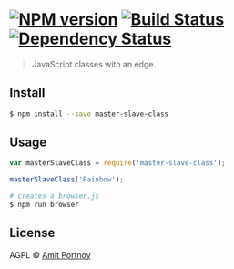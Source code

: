 #  [![NPM version][npm-image]][npm-url] [![Build Status][travis-image]][travis-url] [![Dependency Status][daviddm-image]][daviddm-url]

> JavaScript classes with an edge.


## Install

```sh
$ npm install --save master-slave-class
```


## Usage

```js
var masterSlaveClass = require('master-slave-class');

masterSlaveClass('Rainbow');
```

```sh
# creates a browser.js
$ npm run browser
```


## License

AGPL © [Amit Portnoy](https://github.com/amitport)

[npm-image]: https://img.shields.io/npm/v/master-slave-class.svg?style=flat
[npm-url]: https://npmjs.org/package/master-slave-class
[travis-image]: https://travis-ci.org/CardForest/master-slave-class.svg?branch=master
[travis-url]: https://travis-ci.org/CardForest/master-slave-class
[daviddm-image]: https://david-dm.org/CardForest/master-slave-class.svg?theme=shields.io
[daviddm-url]: https://david-dm.org/CardForest/master-slave-class
